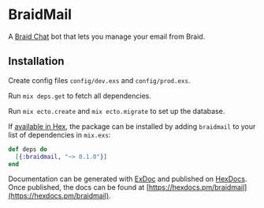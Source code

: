 # BraidMail

A [Braid Chat](https://github.com/braidchat/braid) bot that lets you manage your email from Braid.

## Installation

Create config files `config/dev.exs` and `config/prod.exs`.

Run `mix deps.get` to fetch all dependencies.

Run `mix ecto.create` and `mix ecto.migrate` to set up the database.

If [available in Hex](https://hex.pm/docs/publish), the package can be installed
by adding `braidmail` to your list of dependencies in `mix.exs`:

```elixir
def deps do
  [{:braidmail, "~> 0.1.0"}]
end
```

Documentation can be generated with [ExDoc](https://github.com/elixir-lang/ex_doc)
and published on [HexDocs](https://hexdocs.pm). Once published, the docs can
be found at [https://hexdocs.pm/braidmail](https://hexdocs.pm/braidmail).

